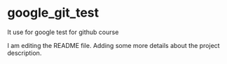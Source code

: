 # google_git_test
It use for google test for github course

I am editing the README file. Adding some more details about the project description.

